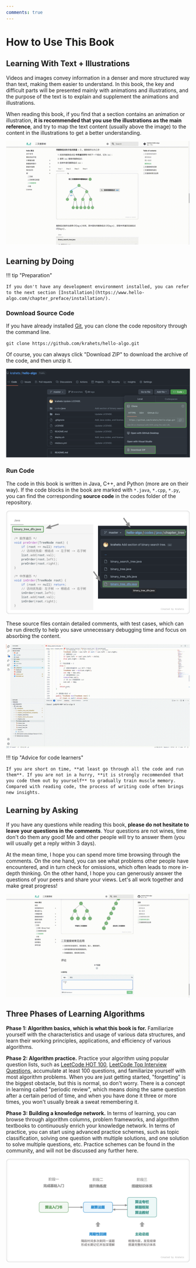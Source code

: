 ```yaml
---
comments: true
---
```


# How to Use This Book

## Learning With Text + Illustrations

Videos and images convey information in a denser and more structured way than text, making them easier to understand. In this book, the key and difficult parts will be presented mainly with animations and illustrations, and the purpose of the text is to explain and supplement the animations and illustrations.

When reading this book, if you find that a section contains an animation or illustration, **it is recommended that you use the illustrations as the main reference**, and try to map the text content (usually above the image) to the content in the illustrations to get a better understanding.

![algorithm_animation](suggestions.assets/algorithm_animation.gif)

## Learning by Doing

!!! tip "Preparation"

    If you don't have any development environment installed, you can refer to the next section [Installation](https://www.hello-algo.com/chapter_preface/installation/).

### Download Source Code

If you have already installed [Git](https://git-scm.com/downloads), you can clone the code repository through the command line.

```shell
git clone https://github.com/krahets/hello-algo.git
```

Of course, you can always click "Download ZIP" to download the archive of the code, and then unzip it.

![download_code](suggestions.assets/download_code.png)

### Run Code

The code in this book is written in Java, C++, and Python (more are on their way). If the code blocks in the book are marked with `*.java`, `*.cpp`, `*.py`, you can find the corresponding **source code** in the codes folder of the repository.

![code_md_to_repo](suggestions.assets/code_md_to_repo.png)

These source files contain detailed comments, with test cases, which can be run directly to help you save unnecessary debugging time and focus on absorbing the content.

![running_code](suggestions.assets/running_code.gif)

!!! tip "Advice for code learners"

    If you are short on time, **at least go through all the code and run them**. If you are not in a hurry, **it is strongly recommended that you code them out by yourself** to gradually train muscle memory. Compared with reading code, the process of writing code often brings new insights.

## Learning by Asking

If you have any questions while reading this book, **please do not hesitate to leave your questions in the comments**. Your questions are not wines, time don't do them any good! Me and other people will try to answer them (you will usually get a reply within 3 days).

At the mean time, I hope you can spend more time browsing through the comments. On the one hand, you can see what problems other people have encountered, and in turn check for omissions, which often leads to more in-depth thinking. On the other hand, I hope you can generously answer the questions of your peers and share your views. Let's all work together and make great progress!

![comment](suggestions.assets/comment.gif)

## Three Phases of Learning Algorithms

**Phase 1: Algorithm basics, which is what this book is for.** Familiarize yourself with the characteristics and usage of various data structures, and learn their working principles, applications, and efficiency of various algorithms.

**Phase 2: Algorithm practice.** Practice your algorithm using popular question lists, such as [LeetCode HOT 100](https://leetcode.com/problem-list/top-100-liked-questions/), [LeetCode Top Interview Questions](https://leetcode.com/problem-list/top-interview-questions/), accumulate at least 100 questions, and familiarize yourself with most algorithm problems. When you are just getting started, "forgetting" is the biggest obstacle, but this is normal, so don't worry. There is a concept in learning called "periodic review", which means doing the same question after a certain period of time, and when you have done it three or more times, you won't usually break a sweat remembering it.

**Phase 3: Building a knowledge network.** In terms of learning, you can browse through algorithm columns, problem frameworks, and algorithm textbooks to continuously enrich your knowledge network. In terms of practice, you can start using advanced practice schemes, such as topic classification, solving one question with multiple solutions, and one solution to solve multiple questions, etc. Practice schemes can be found in the community, and will not be discussed any further here.

![learning_route](suggestions.assets/learning_route.png)
